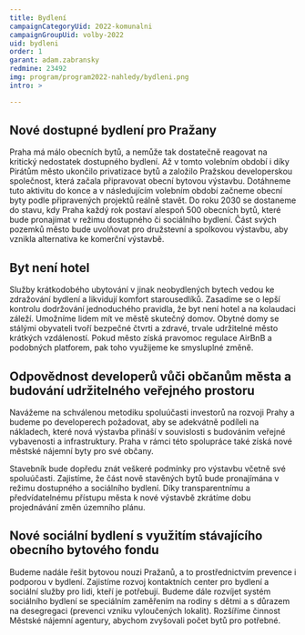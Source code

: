 ```yaml
---
title: Bydlení
campaignCategoryUid: 2022-komunalni
campaignGroupUid: volby-2022
uid: bydleni
order: 1
garant: adam.zabransky
redmine: 23492
img: program/program2022-nahledy/bydleni.png
intro: >

---
```


## Nové dostupné bydlení pro Pražany
Praha má málo obecních bytů, a nemůže tak dostatečně reagovat na kritický nedostatek dostupného bydlení. Až v tomto volebním období i díky Pirátům město ukončilo privatizace bytů a založilo Pražskou developerskou společnost, která začala připravovat obecní bytovou výstavbu. Dotáhneme tuto aktivitu do konce a v následujícím volebním období začneme obecní byty podle připravených projektů reálně stavět. Do roku 2030 se dostaneme do stavu, kdy Praha každý rok postaví alespoň 500 obecních bytů, které bude pronajímat v režimu dostupného či sociálního bydlení. Část svých pozemků město bude uvolňovat pro družstevní a spolkovou výstavbu, aby vznikla alternativa ke komerční výstavbě.

## Byt není hotel
Služby krátkodobého ubytování v jinak neobydlených bytech vedou ke zdražování bydlení a likvidují komfort starousedlíků. Zasadíme se o lepší kontrolu dodržování jednoduchého pravidla, že byt není hotel a na kolaudaci záleží. Umožníme lidem mít ve městě skutečný domov. Obytné domy se stálými obyvateli tvoří bezpečné čtvrti a zdravé, trvale udržitelné město krátkých vzdáleností. Pokud město získá pravomoc regulace AirBnB a podobných platforem, pak toho využijeme ke smysluplné změně.

## Odpovědnost developerů vůči občanům města a budování udržitelného veřejného prostoru
Navážeme na schválenou metodiku spoluúčasti investorů na rozvoji Prahy a budeme po developerech požadovat, aby se adekvátně podíleli na nákladech, které nová výstavba přináší v souvislosti s budováním veřejné vybavenosti a infrastruktury. Praha v rámci této spolupráce také získá nové městské nájemní byty pro své občany.

Stavebník bude dopředu znát veškeré podmínky pro výstavbu včetně své spoluúčasti. Zajistíme, že část nově stavěných bytů bude pronajímána v režimu dostupného a sociálního bydlení. Díky transparentnímu a předvídatelnému přístupu města k nové výstavbě zkrátíme dobu projednávání změn územního plánu.

## Nové sociální bydlení s využitím stávajícího obecního bytového fondu
Budeme nadále řešit bytovou nouzi Pražanů, a to prostřednictvím prevence i podporou v bydlení. Zajistíme rozvoj kontaktních center pro bydlení a sociální služby pro lidi, kteří je potřebují. Budeme dále rozvíjet systém sociálního bydlení se speciálním zaměřením na rodiny s dětmi a s důrazem na desegregaci (prevenci vzniku vyloučených lokalit). Rozšíříme činnost Městské nájemní agentury, abychom zvyšovali počet bytů pro potřebné.

